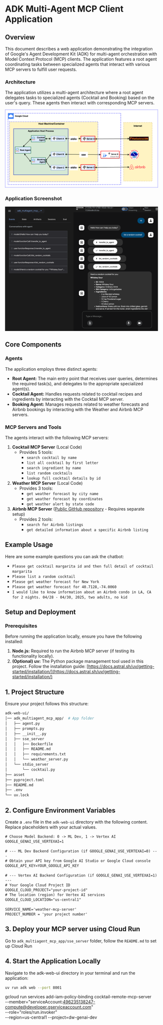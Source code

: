 # ADK Multi-Agent MCP Client Application

## Overview

This document describes a web application demonstrating the integration of Google's Agent Development Kit (ADK) for multi-agent orchestration with Model Context Protocol (MCP) clients. The application features a root agent coordinating tasks between specialized agents that interact with various MCP servers to fulfill user requests.

### Architecture

The application utilizes a multi-agent architecture where a root agent delegates tasks to specialized agents (Cocktail and Booking) based on the user's query. These agents then interact with corresponding MCP servers.

![architecture](asset/adk_mcp_sse.png)

### Application Screenshot

![screenshot](asset/screenshot.png)

## Core Components

### Agents

The application employs three distinct agents:

- **Root Agent:** The main entry point that receives user queries, determines the required task(s), and delegates to the appropriate specialized agent(s).
- **Cocktail Agent:** Handles requests related to cocktail recipes and ingredients by interacting with the Cocktail MCP server.
- **Booking Agent:** Manages requests related to weather forecasts and Airbnb bookings by interacting with the Weather and Airbnb MCP servers.

### MCP Servers and Tools

The agents interact with the following MCP servers:

1. **Cocktail MCP Server** (Local Code)
   - Provides 5 tools:
     - `search cocktail by name`
     - `list all cocktail by first letter`
     - `search ingredient by name`
     - `list random cocktails`
     - `lookup full cocktail details by id`
2. **Weather MCP Server** (Local Code)
   - Provides 3 tools:
     - `get weather forecast by city name`
     - `get weather forecast by coordinates`
     - `get weather alert by state code`
3. **Airbnb MCP Server** ([Public GitHub repository](https://github.com/openbnb-org/mcp-server-Airbnb) - Requires separate setup)
   - Provides 2 tools:
     - `search for Airbnb listings`
     - `get detailed information about a specific Airbnb listing`

## Example Usage

Here are some example questions you can ask the chatbot:

- `Please get cocktail margarita id and then full detail of cocktail margarita`
- `Please list a random cocktail`
- `Please get weather forecast for New York`
- `Please get weather forecast for 40.7128,-74.0060`
- `I would like to know information about an Airbnb condo in LA, CA for 2 nights. 04/28 - 04/30, 2025, two adults, no kid`

## Setup and Deployment

### Prerequisites

Before running the application locally, ensure you have the following installed:

1. **Node.js:** Required to run the Airbnb MCP server (if testing its functionality locally).
2. **(Optional) uv:** The Python package management tool used in this project. Follow the installation guide: [https://docs.astral.sh/uv/getting-started/installation/](https://docs.astral.sh/uv/getting-started/installation/)


## **1. Project Structure**

Ensure your project follows this structure:

```bash
adk-web-ui/
│── adk_multiagent_mcp_app/  # App folder
│   ├── agent.py
│   ├── prompts.py
│   ├── __init__.py
│   ├── sse_server
│   │   ├── Dockerfile
│   │   ├── README.md
│   │   ├── requirements.txt
│   │   └── weather_server.py
│   └── stdio_server
│       └── cocktail.py
├── asset
├── pyproject.toml
├── README.md
├── .env
└── uv.lock
```

## **2. Configure Environment Variables**

Create a `.env` file in the `adk-web-ui` directory with the following content. Replace placeholders with your actual values.

```dotenv
# Choose Model Backend: 0 -> ML Dev, 1 -> Vertex AI
GOOGLE_GENAI_USE_VERTEXAI=1

# --- ML Dev Backend Configuration (if GOOGLE_GENAI_USE_VERTEXAI=0) ---
# Obtain your API key from Google AI Studio or Google Cloud console
GOOGLE_API_KEY=YOUR_GOOGLE_API_KEY

# --- Vertex AI Backend Configuration (if GOOGLE_GENAI_USE_VERTEXAI=1) ---
# Your Google Cloud Project ID
GOOGLE_CLOUD_PROJECT="your-project-id"
# The location (region) for Vertex AI services
GOOGLE_CLOUD_LOCATION="us-central1"

SERVICE_NAME='weather-mcp-server'
PROJECT_NUMBER = 'your project number'
```

## **3. Deploy your MCP server using Cloud Run**

Go to `adk_multiagent_mcp_app/sse_server` folder, follow the `README.md` to set up Cloud Run

## **4. Start the Application Locally**

Navigate to the adk-web-ui directory in your terminal and run the application:
```bash
uv run adk web --port 8001
```



gcloud run services add-iam-policy-binding cocktail-remote-mcp-server \
  --member="serviceAccount:496235138247-compute@developer.gserviceaccount.com" \
  --role="roles/run.invoker" \
  --region=us-central1 --project=dw-genai-dev